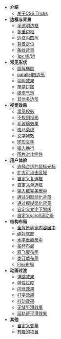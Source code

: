 - **介绍**
	- [关于CSS Tricks](/introduce.md?v=1)
- **边框与背景**
	- [半透明边框](/translucent-borders.md)
	- [多重边框](/multiple-borders.md)
	- [边框内圆角](/inner-rounding.md)
	- [背景定位](/extended-bg-position.md)
	- [条纹背景](/stripes-background.md)
	- [1px 线/边](/one-pixel-line.md)
- **常见形状**
	- [圆与椭圆](/ellipse.md)
	- [parallel四边形](/parallelogram.md)
	- [切角效果](/bevel-corners.md)
	- [简易饼图](/pie-chart.md)
	- [提示气泡](/poptip.md)
	- [其他多边形](/polygon.md)
- **视觉效果**
	- [常见投影](/single-projection.md)
	- [不规则投影](/irregular-projection.md)
	- [毛玻璃效果](/frosted-glass.md)
	- [斑马条纹](/zebra-stripes.md)
	- [文字特效](/text-effects.md)
	- [环形文字](/circular-text.md)
	- [插入换行](line-breaks.md)
	- [图片对比控件](/image-slider.md)
- **用户体验**
	- [选择合适的鼠标光标](/mouse-cursor.md)
	- [扩大可点击区域](/extend-hit-area.md)
	- [自定义复选框](/custom-checkbox.md)
	- [自定义单选框](/custom-radio.md)
	- [输入框完美居中](/input-align.md)
	- [通过阴影弱化背景](/shadow-weaken-background.md)
	- [通过模糊弱化背景](/blurry-weaken-background.md)
	- [自定义文字下划线](/text-underline.md)
	- [自定义scroll滚动条](/scrollbar.md)
- **结构布局**
	- [全背景等宽内容居中](/fluid-fixed.md)
	- [绝对底部](/sticky-footer.md)
	- [水平垂直居中](/centering-known.md)
	- [圣杯布局](/holy-grail-layout.md?v=1)
	- [双飞翼布局](/double-wing-layout.md?v=1)
	- [类订单布局](/class-order-layout.md)
	- [Flex布局](/flexbox-layout.md)
- **动画过渡**
	- [弹跳效果](/bounce.md)
	- [弹性过度](/elastic.md)
	- [闪烁效果](/blink.md)
	- [打字效果](/typing.md)
	- [抖动效果](/shake.md)
	- [无缝平滑效果](/smooth.md)
	- [延轨迹平滑效果](/circular-smooth.md)
	<!-- - [掘金沸点点赞效果](hotspot-like) -->
- **其他**
	- [自定义变量](/custom-variables.md)
	- [有趣的项目](/interesting-usage.md)
